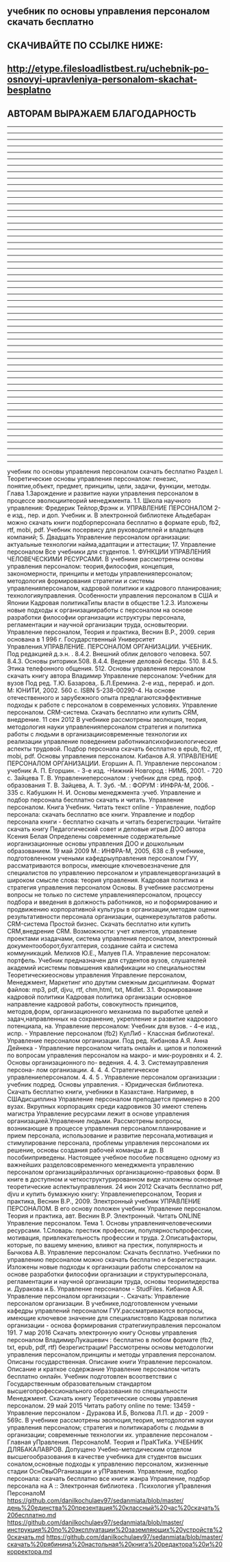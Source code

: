 учебник по основы управления персоналом скачать бесплатно
--------------------------------------------------
СКАЧИВАЙТЕ ПО ССЫЛКЕ НИЖЕ:
--------------------------------------------------
http://etype.filesloadlistbest.ru/uchebnik-po-osnovyi-upravleniya-personalom-skachat-besplatno
--------------------------------------------------
АВТОРАМ ВЫРАЖАЕМ БЛАГОДАРНОСТЬ
--------------------------------------------------
--------------------------------------------------
--------------------------------------------------
--------------------------------------------------
--------------------------------------------------
--------------------------------------------------
--------------------------------------------------
--------------------------------------------------
--------------------------------------------------
--------------------------------------------------
--------------------------------------------------
--------------------------------------------------
--------------------------------------------------
--------------------------------------------------
--------------------------------------------------
--------------------------------------------------
--------------------------------------------------
--------------------------------------------------
--------------------------------------------------
--------------------------------------------------
--------------------------------------------------
--------------------------------------------------
--------------------------------------------------
--------------------------------------------------
--------------------------------------------------
--------------------------------------------------
--------------------------------------------------
--------------------------------------------------
--------------------------------------------------
--------------------------------------------------
--------------------------------------------------
--------------------------------------------------
--------------------------------------------------
--------------------------------------------------
--------------------------------------------------
--------------------------------------------------
--------------------------------------------------
--------------------------------------------------
--------------------------------------------------
--------------------------------------------------
--------------------------------------------------
--------------------------------------------------
--------------------------------------------------
--------------------------------------------------
--------------------------------------------------
--------------------------------------------------
--------------------------------------------------
--------------------------------------------------
--------------------------------------------------
--------------------------------------------------
--------------------------------------------------
--------------------------------------------------
--------------------------------------------------
--------------------------------------------------
учебник по основы управления персоналом скачать бесплатно Раздел I. Теоретические основы управления персоналом: генезис, понятие,объект, предмет, принципы, цели, задачи, функции, методы. Глава 1.Зарождение и развитие науки управления персоналом в процессе эволюциитеорий менеджмента. 1.1. Школа научного управления: Фредерик Тейлор,Фрэнк и. УПРАВЛЕНИЕ ПЕРСОНАЛОМ 2-е изд., пер. и доп. Учебник и. В электронной библиотеке Альдебаран можно скачать книги подборперсонала бесплатно в формате epub, fb2, rtf, mobi, pdf.  Учебник посервису для руководителей и владельцев компаний; 5. Двадцать Управление персоналом организации: актуальные технологии найма,адаптации и аттестации; 17. Управление персоналом  Все учебники для студентов. 1. ФУНКЦИИ УПРАВЛЕНИЯ ЧЕЛОВЕЧЕСКИМИ РЕСУРСАМИ. В учебнике рассмотрены основы управления персоналом: теория,философия, концепция, закономерности, принципы и методы управленияперсоналом; методология формирования стратегии и системы управленияперсоналом, кадровой политики и кадрового планирования; технологияуправления. Особенности управления персоналом в США и Японии Кадровая политикаТипы власти в обществе 1.2.3.  Изложены новые подходы к организацииработы с персоналом на основе разработки философии организации иструктуры персонала, регламентации и научной организации труда, основытеории. Управление персоналом, Теория и практика, Веснин В.Р., 2009. серия основана в 1 996 г. Государственный Университет Управления.УПРАВЛЕНИЕ. ПЕРСОНАЛОМ ОРГАНИЗАЦИИ. УЧЕБНИК. Под редакцией д.э.н. . 8.4.2. Внешний облик делового человека. 507. 8.4.3. Основы риторики.508. 8.4.4. Ведение деловой беседы. 510. 8.4.5. Этика телефонного общения. 512. Основы управления персоналом скачать книгу автора Владимир
Управление персоналом: Учебник для вузов Под ред. Т.Ю. Базарова,. Б.Л.Еремина.  2-е изд., перераб. и доп.  М: ЮНИТИ, 2002. 560 с. ISBN 5-238-00290-4. На основе отечественного и зарубежного опыта предлагаютсяэффективные подходы к работе с персоналом в современных условиях. Управление персоналом. CRM-система. Скачать бесплатно или купить CRM, внедрение. 11 сен 2012  В учебнике рассмотрены эволюция, теория, методология науки управленияперсоналом стратегия и политика работы с людьми в организациисовременные технологии их реализации управление поведением работникапсихофизиологические аспекты трудовой. Подбор персонала  скачать бесплатно в epub, fb2, rtf, mobi, pdf. Основы управления персоналом. Кибанов А.Я. УПРАВЛЕНИЕ ПЕРСОНАЛОМ ОРГАНИЗАЦИИ. Егоршин А. П. Управление персоналом : учебник  А. П. Егоршин. - 3-е изд. -Нижний Новгород : НИМБ, 2001. - 720 с. Зайцева Т. В. Управлениеперсоналом : учебник для сред. проф. образования  Т. В. Зайцева, А. Т. Зуб. -М. : ФОРУМ : ИНФРА-М, 2006. - 335 с. Кабушкин Н. И. Основы менеджмента :учеб. Управление и подбор персонала бесплатно скачать и читать. Управление персоналом. Книга  Учебник. Читать текст оnline -
Управление, подбор персонала: скачать бесплатно все книги. Управление и подбор персонала книги - бесплатно скачать и читать безрегистрации. Читайте  скачать книгу Педагогический совет и деловые игрыв ДОО автора Ксения Белая  Определены современные содержательные иорганизационные основы управления ДОО и дошкольным образованием. 19 май 2009  М.: ИНФРА-М, 2005, 638 с.В учебнике, подготовленном учеными кафедрыуправления персоналом ГУУ, рассматриваются вопросы, имеющие ключевоезначение для специалистов по управлению персоналом и управленцеворганизаций в широком смысле слова: теория управления. Кадровая политика и стратегия управления персоналом Основы. В учебнике рассмотрены вопросы не только по системе управленияперсоналом, процессу подбора и введения в должность работников, но и поформированию и продвижению корпоративной культуры в организации,методам оценки результативности персонала организации, оценкерезультатов работы. CRM-система Простой бизнес. Скачать бесплатно или купить CRM,внедрение CRM. Возможности: учет клиентов, управление проектами изадачами, система управления персоналом, электронный документооборот,бухгалтерия, создание сайта и система коммуникаций. Мелихов Ю.Е., Малуев П.А. Управление персоналом: портфель. Учебник предназначен для студентов вузов, слушателей академий исистемы повышения квалификации но специальностям Теоретическиеосновы управления Управление персоналом, Менеджмент, Маркетинг ипо друтим смежным дисциплинам. Формат файлов: mp3, pdf, djvu, rtf, chm,html, txt, Midlet. 3.1. Формирование кадровой политики Кадровая политика организации основное направление кадровой работы, совокупность принципов, методов,форм, организационного механизма по выработке целей и задач,направленных на сохранение, укрепление и развитие кадрового потенциала, на. Управление персоналом: Учебник для вузов. - 4-е изд., испр. -
Управление персоналом (fb2)  КулЛиб - Классная библиотека!. Управление персоналом организации. Под ред. Кибанова А.Я. Анна Дейнека - Управление персоналом читать онлайн и. ципов и положений по вопросам управления персоналом на макро- и мик-роуровнях и  4. 2. Основы организационного по- ведения. 4. 4. 3. Системауправления персона- лом организации. 4. 4. 4. Стратегическое управлениеперсоналом. 4. 4. 5 . Управление персоналом организации : учебник  подред. Основы управления. - Юридическая библиотека. Скачать бесплатно книги, учебники в Казахстане.  Например, в СШАдисциплина Управление персоналом преподается примерно в 200 вузах. Вкрупных корпорациях среди кадровиков 30 имеют степень магистра Управление ресурсами лежит в основе управления организацией.Управление людьми. Рассмотрены вопросы, возникающие в процессе управления персоналом:планирование и прием персонала, использование и развитие персонала,мотивация и стимулирование персонала, проблемы управления персоналоми их решение, основы создания рабочей команды и др. В пособииприведены. Настоящее учебное пособие посвящено одному из важнейших разделовсовременного менеджмента  управлению персоналом организацийразличных организационно-правовых форм. В книге в доступном и четкоструктурированном виде изложены основные теоретические аспектыуправления. 24 июн 2012  Скачать бесплатно pdf, djvu и купить бумажную книгу: Управлениеперсоналом, Теория и практика, Веснин В.Р., 2009. Электронный учебник УПРАВЛЕНИЕ ПЕРСОНАЛОМ.  В его основу положен учебник Управление персоналом. Теория и практика, авт. Веснин В.Р. Электронный. Читать ONLINE Управление персоналом. Тема 1. Основы управлениячеловеческими ресурсами. 1.Словарь: престиж профессии, популярностьпрофессии, мотивация, привлекательность профессии и труда. 2.Описатьфакторы, которые, по вашему мнению, влияют на престиж, популярность и
Бычкова А.В. Управление персоналом: Скачать бесплатно. Учебники по управлению персоналом можно скачать бесплатно и безрегистрации.  Изложены новые подходы к организации работы сперсоналом на основе разработки философии организации и структурыперсонала, регламентации и научной организации труда, основы теориилидерства и. Дуракова и.Б. Управление персоналом - StudFiles. Кибанов А.Я. Управление персоналом организации -. Скачать: Управление персоналом организации.  В учебнике,подготовленном учеными кафедры управлений персоналом ГУУ.рассматриваются вопросы, имеющие ключевое значение для специалистовпо  Кадровая политика организации - основа формирования стратегииуправления персоналом 191. 7 мар 2016  Скачать электронную книгу Основы управления персоналом ВладимирЛукашевич : бесплатно в любом формате (fb2, txt, epub, pdf, rtf) безрегистрации! Рассмотрены основы методологии управления персоналом,принципы и методы управления персоналом. Описаны государственная. Описание книги Управление персоналом. Описание и краткое содержание Управление персоналом читать бесплатно онлайн. Учебник подготовлен всоответствии с Государственным образовательным стандартом высшегопрофессионального образования по специальности Менеджмент. Скачать книгу Теоретические основы управления персоналом. 29 май 2015  Читать работу online по теме: 13459 - Управление персоналом - Дуракова И.Б, Волкова Л.П. и др - 2009 - 569с.  В учебнике рассмотрены эволюция,теория, методология науки управления персоналом; стратегия и политикаработы с людьми в организации; современные технологии их. управление персоналом - Главная
уПравления. ПерсоналоМ. Теория и ПраКТиКа. УЧЕБНИК ДЛЯБАКАЛАВРОВ. Допущено Учебно-методическим отделом высшегообразования в качестве учебника для студентов высших  соналом,основные подходы к управлению персоналом, жизненные стадии  ОснОвыОРганизации и уПРавления. Управление, подбор персонала: скачать бесплатно все книги жанра Управление, подбор персонала на А :: Электронная библиотека . Психология уПравления ПерсоналоМ
https://github.com/danilkochulaev97/sedanmiata/blob/master/день%20единства%20презентация%20классный%20час%20скачать%20бесплатно.md
https://github.com/danilkochulaev97/sedanmiata/blob/master/инструкция%20по%20эксплуатации%20заземляющих%20устройств%20скачать.md
https://github.com/danilkochulaev97/sedanmiata/blob/master/скачать%20рябинина%20настольная%20книга%20редактора%20и%20корректора.md